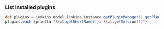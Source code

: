 

### List installed plugins
```groovy
def plugins = jenkins.model.Jenkins.instance.getPluginManager().getPlugins() 
plugins.each {println "${it.getShortName()}: ${it.getVersion()}"}
```